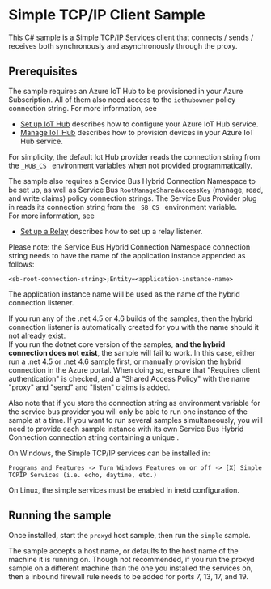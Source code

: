 # Simple TCP/IP Client Sample

This C# sample is a Simple TCP/IP Services client that connects / sends / receives both synchronously and asynchronously through 
the proxy. 

## Prerequisites

The sample requires an Azure IoT Hub to be provisioned in your Azure Subscription.  All of them also need access to the ```iothubowner``` policy connection string.
For more information, see

- [Set up IoT Hub](https://github.com/Azure/azure-iot-sdks/blob/master/doc/setup_iothub.md) describes how to configure your Azure IoT Hub service.
- [Manage IoT Hub](https://github.com/Azure/azure-iot-sdks/blob/master/doc/manage_iot_hub.md) describes how to provision devices in your Azure IoT Hub service.

For simplicity, the default Iot Hub provider reads the connection string from the  ```_HUB_CS ``` environment variables when not provided programmatically.  

The sample also requires a Service Bus Hybrid Connection Namespace to be set up, as well as Service Bus ```RootManageSharedAccessKey``` (manage, read, and write claims)
policy connection strings.  The Service Bus Provider plug in reads its connection string from the ```_SB_CS ``` environment variable.  
For more information, see 
- [Set up a Relay](https://docs.microsoft.com/en-us/azure/service-bus-relay/relay-hybrid-connections-dotnet-get-started) describes how to set up a relay listener.

Please note: the Service Bus Hybrid Connection Namespace connection string needs to have the name of the application instance appended
as follows:

```
<sb-root-connection-string>;Entity=<application-instance-name> 
```
The application instance name will be used as the name of the hybrid connection listener. 

If you run any of the .net 4.5 or 4.6 builds of the samples, then the hybrid connection listener is automatically created for you 
with the name <application-instance-name> should it not already exist.  
If you run the dotnet core version of the samples, **and the hybrid connection does not exist**, the sample will fail to work.
In this case, either run a .net 4.5 or .net 4.6 sample first, or manually provision the hybrid connection in the Azure portal.  When
doing so, ensure that "Requires client authentication" is checked, and a "Shared Access Policy" with the name "proxy" and 
"send" and "listen" claims is added.

Also note that if you store the connection string as environment variable for the service bus provider you will only be able to run one 
instance of the sample at a time.  If you want to run several samples simultaneously, you will need to provide each sample instance with its own Service Bus Hybrid 
Connection connection string containing a unique <application-instance-name>.

On Windows, the Simple TCP/IP services can be installed in:
```
Programs and Features -> Turn Windows Features on or off -> [X] Simple TCPIP Services (i.e. echo, daytime, etc.)
```

On Linux, the simple services must be enabled in inetd configuration.

## Running the sample

Once installed, start the ```proxyd``` host sample, then run the ```simple``` sample.  

The sample accepts a host name, or defaults to the host name of the machine it is running on.  Though not recommended,
if you run the proxyd sample on a different machine than the one you installed the services on, then a inbound firewall rule
needs to be added for ports 7, 13, 17, and 19.  
